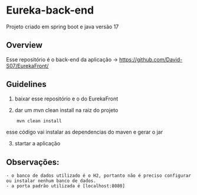 # Eureka-back-end
Projeto criado em spring boot e java versão 17

## Overview
Esse repositório é o back-end da aplicação -> https://github.com/David-S07/EurekaFront/

## Guidelines

1. baixar esse repositório e o do EurekaFront

2. dar um mvn clean install na raiz do projeto

```java
	mvn clean install
```
   esse código vai instalar as dependencias do maven e gerar o jar
   
3. startar a aplicação

## Observações: 

	- o banco de dados utilizado é o H2, portanto não é preciso configurar ou instalar nenhum banco de dados.
	- a porta padrão utilizada é [localhost:8080]

